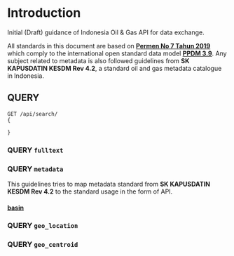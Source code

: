 # Introduction
Initial (Draft) guidance of Indonesia Oil &amp; Gas API for data exchange.

All standards in this document are based on [**Permen No 7 Tahun 2019**](https://jdih.esdm.go.id/peraturan/Permen%20ESDM%20Nomor%207%20Tahun%202019.pdf) which comply to the international open standard data model [**PPDM 3.9**](https://docs.ppdm.org/). Any subject related to metadata is also followed guidelines from **SK KAPUSDATIN KESDM Rev 4.2**, a standard oil and gas metadata catalogue in Indonesia.



## QUERY
```
GET /api/search/
{

}

```

### QUERY `fulltext`

### QUERY `metadata`
This guidelines tries to map metadata standard from **SK KAPUSDATIN KESDM Rev 4.2** to the standard usage in the form of API.

#### [basin](basin.md)

### QUERY `geo_location`

### QUERY `geo_centroid`
